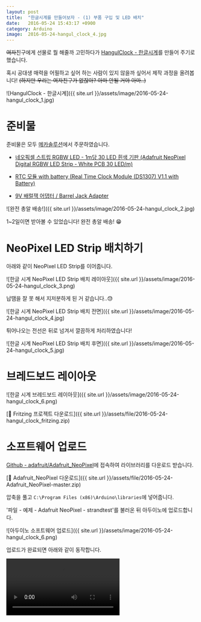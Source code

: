 ```yaml
---
layout: post
title:  "한글시계를 만들어보자 - (1) 부품 구입 및 LED 배치"
date:   2016-05-24 15:43:17 +0900
category: Arduino
image:  2016-05-24-hangul_clock_4.jpg
---
```

~~여자~~친구에게 선물로 뭘 해줄까 고민하다가 [HangulClock - 한글시계](https://github.com/suapapa/HangulClock)를 만들어 주기로 했습니다.

혹시 공대생 매력을 어필하고 싶어 하는 사람이 있지 않을까 싶어서 제작 과정을 올려봅니다! ~~(하지만 우리는 여자친구가 없잖아? 아마 안될 거야 아마..)~~

![HangulClock - 한글시계]({{ site.url }}/assets/image/2016-05-24-hangul_clock_1.jpg)

# 준비물

준비물은 모두 [메카솔루션](http://mechasolution.com)에서 주문하였습니다.

* [네오픽셀 스트립 RGBW LED - 1m당 30 LED 흰색 기판 (Adafruit NeoPixel Digital RGBW LED Strip - White PCB 30 LED/m)](http://mechasolution.com/shop/goods/goods_view.php?goodsno=12596)

* [RTC 모듈 with battery (Real Time Clock Module (DS1307) V1.1 with Battery)](http://mechasolution.com/shop/goods/goods_view.php?goodsno=2838)

* [9V 배럴잭 어댑터 / Barrel Jack Adapter](http://mechasolution.com/shop/goods/goods_view.php?goodsno=33)

![완전 총알 배송!]({{ site.url }}/assets/image/2016-05-24-hangul_clock_2.jpg)

1~2일이면 받아볼 수 있었습니다! 완전 총알 배송! :grin:

# NeoPixel LED Strip 배치하기

아래와 같이 NeoPixel LED Strip를 이어줍니다.

![한글 시계 NeoPixel LED Strip 배치 레이아웃]({{ site.url }}/assets/image/2016-05-24-hangul_clock_3.png)

납땜을 잘 못 해서 지저분하게 된 거 같습니다..:sweat:

![한글 시계 NeoPixel LED Strip 배치 전면]({{ site.url }}/assets/image/2016-05-24-hangul_clock_4.jpg)

튀어나오는 전선은 뒤로 넘겨서 깔끔하게 처리하였습니다!

![한글 시계 NeoPixel LED Strip 배치 후면]({{ site.url }}/assets/image/2016-05-24-hangul_clock_5.jpg)

# 브레드보드 레이아웃

![한글 시계 브레드보드 레이아웃]({{ site.url }}/assets/image/2016-05-24-hangul_clock_6.png)

[📎 Fritzing 프로젝트 다운로드]({{ site.url }}/assets/file/2016-05-24-hangul_clock_fritzing.zip)

# 소프트웨어 업로드

[Github - adafruit/Adafruit_NeoPixel](https://github.com/adafruit/Adafruit_NeoPixel)에 접속하여 라이브러리를 다운로드 받습니다.

[📎 Adafruit_NeoPixel 다운로드]({{ site.url }}/assets/file/2016-05-24-Adafruit_NeoPixel-master.zip)

압축을 풀고 `C:\Program Files (x86)\Arduino\libraries`에 넣어줍니다.

'파일 - 예제 - Adafruit NeoPixel - strandtest'를 불러온 뒤 아두이노에 업로드합니다.

![아두이노 소프트웨어 업로드]({{ site.url }}/assets/image/2016-05-24-hangul_clock_6.png)

업로드가 완료되면 아래와 같이 동작합니다.

<video src="{{ site.url }}/assets/video/2016-05-24-hangul_clock_1.mp4" loop="loop" controls></video>
